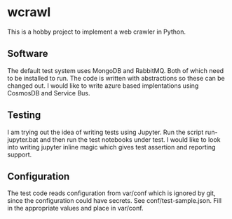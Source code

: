 # wcrawl
This is a hobby project to implement a web crawler in Python.

## Software
The default test system uses MongoDB and RabbitMQ. Both of which need to be installed to run. The code is written with abstractions so these can be changed out. I would like to write azure based implentations using CosmosDB and Service Bus.

## Testing
I am trying out the idea of writing tests using Jupyter. Run the script run-jupyter.bat and then run the test notebooks under test. I would like to look into writing jupyter inline magic which gives test assertion and reporting support.

## Configuration
The test code reads configuration from var/conf which is ignored by git, since the configuration could have secrets. See conf/test-sample.json. Fill in the appropriate values and place in var/conf.